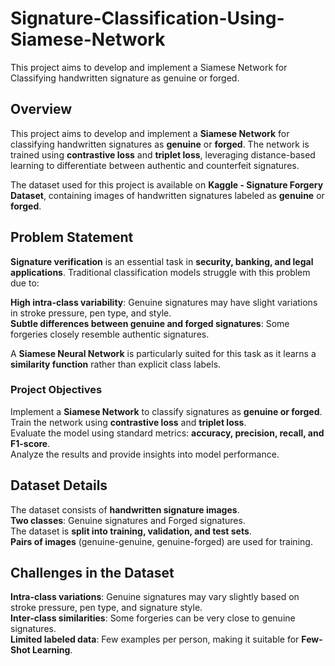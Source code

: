 # Signature-Classification-Using-Siamese-Network
This project aims to develop and implement a Siamese Network for Classifying handwritten signature as genuine or forged.

## Overview
This project aims to develop and implement a **Siamese Network** for classifying handwritten signatures as **genuine** or **forged**. The network is trained using **contrastive loss** and **triplet loss**, leveraging distance-based learning to differentiate between authentic and counterfeit signatures.  

The dataset used for this project is available on **Kaggle - Signature Forgery Dataset**, containing images of handwritten signatures labeled as **genuine** or **forged**.  

## Problem Statement
**Signature verification** is an essential task in **security, banking, and legal applications**. Traditional classification models struggle with this problem due to:  

**High intra-class variability**: Genuine signatures may have slight variations in stroke pressure, pen type, and style.  
**Subtle differences between genuine and forged signatures**: Some forgeries closely resemble authentic signatures.  

A **Siamese Neural Network** is particularly suited for this task as it learns a **similarity function** rather than explicit class labels.  

### **Project Objectives**
Implement a **Siamese Network** to classify signatures as **genuine or forged**.  
Train the network using **contrastive loss** and **triplet loss**.  
Evaluate the model using standard metrics: **accuracy, precision, recall, and F1-score**.  
Analyze the results and provide insights into model performance.  

## Dataset Details
The dataset consists of **handwritten signature images**.  
**Two classes**: Genuine signatures and Forged signatures.  
The dataset is **split into training, validation, and test sets**.  
**Pairs of images** (genuine-genuine, genuine-forged) are used for training.  

## Challenges in the Dataset
**Intra-class variations**: Genuine signatures may vary slightly based on stroke pressure, pen type, and signature style.  
**Inter-class similarities**: Some forgeries can be very close to genuine signatures.  
**Limited labeled data**: Few examples per person, making it suitable for **Few-Shot Learning**.
